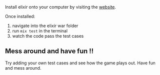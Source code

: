 Install elixir onto your computer by visiting the [website](https://elixir-lang.org/install.html).

Once installed:
  1. navigate into the elixir war folder
  2. run `mix test` in the terminal
  3. watch the code pass the test cases

## Mess around and have fun !!

Try adding your own test cases and see how the game plays out. Have fun and mess around.


